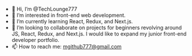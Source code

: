 - 👋 Hi, I’m @TechLounge777
- 👀 I’m interested in front-end web development. 
- 🌱 I’m currently learning React, Redux, and Next.js. 
- 💞️ I’m looking to collaborate on projects for beginners revolving around JS, React, Redux, and Next.js. I would like to expand my junior front-end developer portfolio.  
- 📫 How to reach me: mgithub777@gmail.com

<!---
TechLounge777/TechLounge777 is a ✨ special ✨ repository because its `README.md` (this file) appears on your GitHub profile.
You can click the Preview link to take a look at your changes.
--->
